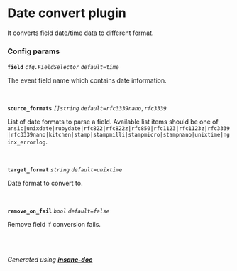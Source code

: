 # Date convert plugin
It converts field date/time data to different format.

### Config params
**`field`** *`cfg.FieldSelector`* *`default=time`* 

The event field name which contains date information.

<br>

**`source_formats`** *`[]string`* *`default=rfc3339nano,rfc3339`* 

List of date formats to parse a field. Available list items should be one of `ansic|unixdate|rubydate|rfc822|rfc822z|rfc850|rfc1123|rfc1123z|rfc3339|rfc3339nano|kitchen|stamp|stampmilli|stampmicro|stampnano|unixtime|nginx_errorlog`.

<br>

**`target_format`** *`string`* *`default=unixtime`* 

Date format to convert to.

<br>

**`remove_on_fail`** *`bool`* *`default=false`* 

Remove field if conversion fails.

<br>


<br>*Generated using [__insane-doc__](https://github.com/vitkovskii/insane-doc)*